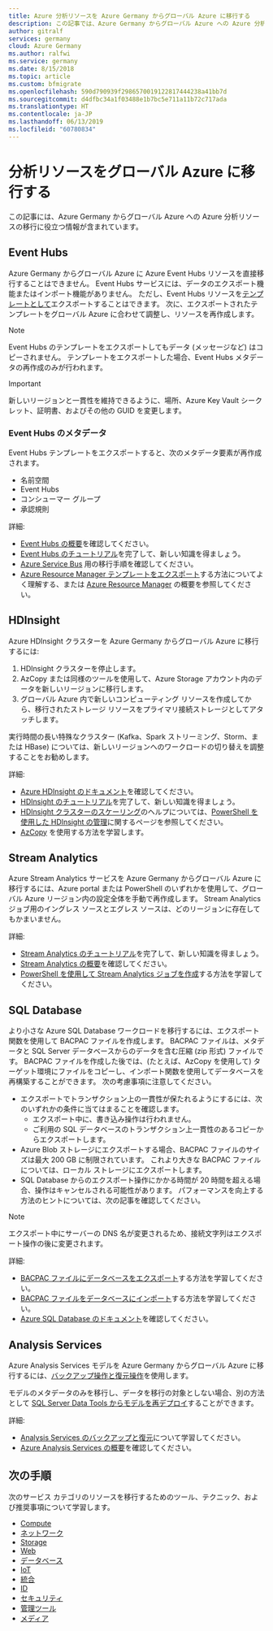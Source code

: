 ```yaml
---
title: Azure 分析リソースを Azure Germany からグローバル Azure に移行する
description: この記事では、Azure Germany からグローバル Azure への Azure 分析リソースの移行に関する情報を提供します。
author: gitralf
services: germany
cloud: Azure Germany
ms.author: ralfwi
ms.service: germany
ms.date: 8/15/2018
ms.topic: article
ms.custom: bfmigrate
ms.openlocfilehash: 590d790939f2986570019122817444238a41bb7d
ms.sourcegitcommit: d4dfbc34a1f03488e1b7bc5e711a11b72c717ada
ms.translationtype: HT
ms.contentlocale: ja-JP
ms.lasthandoff: 06/13/2019
ms.locfileid: "60780834"
---
```

# <a name="migrate-analytics-resources-to-global-azure"></a>分析リソースをグローバル Azure に移行する

この記事には、Azure Germany からグローバル Azure への Azure 分析リソースの移行に役立つ情報が含まれています。
  
## <a name="event-hubs"></a>Event Hubs

Azure Germany からグローバル Azure に Azure Event Hubs リソースを直接移行することはできません。 Event Hubs サービスには、データのエクスポート機能またはインポート機能がありません。 ただし、Event Hubs リソースを[テンプレートとして](../azure-resource-manager/manage-resource-groups-portal.md#export-resource-groups-to-templates)エクスポートすることはできます。 次に、エクスポートされたテンプレートをグローバル Azure に合わせて調整し、リソースを再作成します。

> [!NOTE]
> Event Hubs のテンプレートをエクスポートしてもデータ (メッセージなど) はコピーされません。 テンプレートをエクスポートした場合、Event Hubs メタデータの再作成のみが行われます。

> [!IMPORTANT]
> 新しいリージョンと一貫性を維持できるように、場所、Azure Key Vault シークレット、証明書、およびその他の GUID を変更します。

### <a name="event-hubs-metadata"></a>Event Hubs のメタデータ

Event Hubs テンプレートをエクスポートすると、次のメタデータ要素が再作成されます。

- 名前空間
- Event Hubs
- コンシューマー グループ
- 承認規則

詳細:

- [Event Hubs の概要](../event-hubs/event-hubs-about.md)を確認してください。
- [Event Hubs のチュートリアル](https://docs.microsoft.com/azure/event-hubs/#step-by-step-tutorials)を完了して、新しい知識を得ましょう。
- [Azure Service Bus](./germany-migration-integration.md#service-bus) 用の移行手順を確認してください。
- [Azure Resource Manager テンプレートをエクスポート](../azure-resource-manager/manage-resource-groups-portal.md#export-resource-groups-to-templates)する方法についてよく理解する、または [Azure Resource Manager](../azure-resource-manager/resource-group-overview.md) の概要を参照してください。

## <a name="hdinsight"></a>HDInsight

Azure HDInsight クラスターを Azure Germany からグローバル Azure に移行するには:

1. HDInsight クラスターを停止します。
2. AzCopy または同様のツールを使用して、Azure Storage アカウント内のデータを新しいリージョンに移行します。
3. グローバル Azure 内で新しいコンピューティング リソースを作成してから、移行されたストレージ リソースをプライマリ接続ストレージとしてアタッチします。

実行時間の長い特殊なクラスター (Kafka、Spark ストリーミング、Storm、または HBase) については、新しいリージョンへのワークロードの切り替えを調整することをお勧めします。

詳細:

- [Azure HDInsight のドキュメント](https://docs.microsoft.com/azure/hdinsight/)を確認してください。
- [HDInsight のチュートリアル](https://docs.microsoft.com/azure/hdinsight/#step-by-step-tutorials)を完了して、新しい知識を得ましょう。
- [HDInsight クラスターのスケーリング](../hdinsight/hdinsight-administer-use-powershell.md#scale-clusters)のヘルプについては、[PowerShell を使用した HDInsight の管理](../hdinsight/hdinsight-administer-use-powershell.md)に関するページを参照してください。
- [AzCopy](../storage/common/storage-use-azcopy.md) を使用する方法を学習します。

## <a name="stream-analytics"></a>Stream Analytics

Azure Stream Analytics サービスを Azure Germany からグローバル Azure に移行するには、Azure portal または PowerShell のいずれかを使用して、グローバル Azure リージョン内の設定全体を手動で再作成します。 Stream Analytics ジョブ用のイングレス ソースとエグレス ソースは、どのリージョンに存在してもかまいません。

詳細:

- [Stream Analytics のチュートリアル](https://docs.microsoft.com/azure/stream-analytics/#step-by-step-tutorials)を完了して、新しい知識を得ましょう。
- [Stream Analytics の概要](../stream-analytics/stream-analytics-introduction.md)を確認してください。
- [PowerShell を使用して Stream Analytics ジョブを作成](../stream-analytics/stream-analytics-quick-create-powershell.md)する方法を学習してください。

## <a name="sql-database"></a>SQL Database

より小さな Azure SQL Database ワークロードを移行するには、エクスポート関数を使用して BACPAC ファイルを作成します。 BACPAC ファイルは、メタデータと SQL Server データベースからのデータを含む圧縮 (zip 形式) ファイルです。 BACPAC ファイルを作成した後では、(たとえば、AzCopy を使用して) ターゲット環境にファイルをコピーし、インポート関数を使用してデータベースを再構築することができます。 次の考慮事項に注意してください。

- エクスポートでトランザクション上の一貫性が保たれるようにするには、次のいずれかの条件に当てはまることを確認します。
  - エクスポート中に、書き込み操作は行われません。
  - ご利用の SQL データベースのトランザクション上一貫性のあるコピーからエクスポートします。
- Azure Blob ストレージにエクスポートする場合、BACPAC ファイルのサイズは最大 200 GB に制限されています。 これより大きな BACPAC ファイルについては、ローカル ストレージにエクスポートします。
- SQL Database からのエクスポート操作にかかる時間が 20 時間を超える場合、操作はキャンセルされる可能性があります。 パフォーマンスを向上する方法のヒントについては、次の記事を確認してください。

> [!NOTE]
> エクスポート中にサーバーの DNS 名が変更されるため、接続文字列はエクスポート操作の後に変更されます。

詳細:

- [BACPAC ファイルにデータベースをエクスポート](../sql-database/sql-database-export.md)する方法を学習してください。
- [BACPAC ファイルをデータベースにインポート](../sql-database/sql-database-import.md)する方法を学習してください。
- [Azure SQL Database のドキュメント](https://docs.microsoft.com/azure/sql-database/)を確認してください。

## <a name="analysis-services"></a>Analysis Services

Azure Analysis Services モデルを Azure Germany からグローバル Azure に移行するには、[バックアップ操作と復元操作](../analysis-services/analysis-services-backup.md)を使用します。

モデルのメタデータのみを移行し、データを移行の対象としない場合、別の方法として [SQL Server Data Tools からモデルを再デプロイ](../analysis-services/analysis-services-deploy.md)することができます。

詳細:

- [Analysis Services のバックアップと復元](../analysis-services/analysis-services-backup.md)について学習してください。
- [Azure Analysis Services の概要](../analysis-services/analysis-services-overview.md)を確認してください。

## <a name="next-steps"></a>次の手順

次のサービス カテゴリのリソースを移行するためのツール、テクニック、および推奨事項について学習します。

- [Compute](./germany-migration-compute.md)
- [ネットワーク](./germany-migration-networking.md)
- [Storage](./germany-migration-storage.md)
- [Web](./germany-migration-web.md)
- [データベース](./germany-migration-databases.md)
- [IoT](./germany-migration-iot.md)
- [統合](./germany-migration-integration.md)
- [ID](./germany-migration-identity.md)
- [セキュリティ](./germany-migration-security.md)
- [管理ツール](./germany-migration-management-tools.md)
- [メディア](./germany-migration-media.md)
